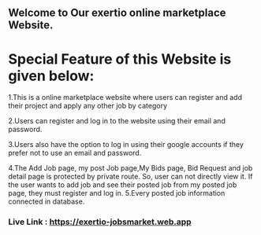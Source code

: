 ## Welcome to Our exertio online marketplace Website.
# Special Feature of this Website is given below: 

1.This is a online marketplace website where users can register  and add their project and apply any other job by category

2.Users can register and log in to the website using their email and password.

3.Users also have the option to log in using their google accounts if they prefer not to use an email and password.

4.The Add Job page, my post Job page,My Bids page, Bid Request and job detail page is protected by private route. So, user can not directly view it. If the user wants to add job and see their posted job from my posted job page, they must register and log in. 
5.Every posted job information connected in database.

### Live Link : https://exertio-jobsmarket.web.app


